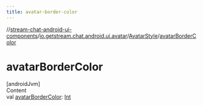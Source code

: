 ```yaml
---
title: avatar-border-color
---
```

//[stream-chat-android-ui-components](../../../index.md)/[io.getstream.chat.android.ui.avatar](../index.md)/[AvatarStyle](index.md)/[avatarBorderColor](avatarBorderColor.md)



# avatarBorderColor  
[androidJvm]  
Content  
val [avatarBorderColor](avatarBorderColor.md): [Int](https://kotlinlang.org/api/latest/jvm/stdlib/kotlin/-int/index.html)  



